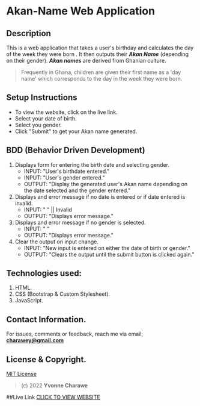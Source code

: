 # Akan-Name Web Application

## Description

This is a web application that takes a user's birthday and calculates the day of the week they were born . It then outputs their __*Akan Name*__ \(depending on their gender\). __*Akan names*__ are derived from Ghanian culture.
>Frequently in Ghana, children are given their first name as a 'day name' which corresponds to the day in the week they were born.

## Setup Instructions
- To view the website, click on the live link. 
- Select your date of birth.
- Select you gender.
- Click "Submit" to get your Akan name generated.
## BDD \(Behavior Driven Development\)
1. Displays form for entering the birth date and selecting gender.
    * INPUT: "User's birthdate entered."
    * INPUT: "User's gender entered."
    * OUTPUT: "Display the generated user's Akan name depending on the date selected and the gender entered."
2. Displays and error message if no date is entered or if date entered is invalid.
    * INPUT: " " || Invalid
    * OUTPUT: "Displays error message."
3. Displays and error message if no gender is selected.
    * INPUT: " "
    * OUTPUT: "Displays error message."
4. Clear the output on input change.
    * INPUT: "New input is entered on either the date of birth or gender."
    * OUTPUT: "Clears the output until the submit button is clicked again."
## Technologies used:
1. HTML.
2. CSS \(Bootstrap & Custom Stylesheet\).
3. JavaScript.

## Contact Information.
For issues, comments or feedback, reach me via email; **charawey@gmail.com**
## License & Copyright.
[MIT License](LICENSE)

>(c) 2022 __Yvonne Charawe__


##Live Link
[CLICK TO VIEW WEBSITE](https://charawey-x.github.io/akan-name_project/)
